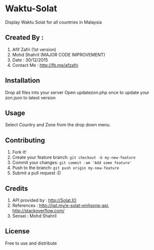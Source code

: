 # Waktu-Solat

Display Waktu Solat for all countries in Malaysia

## Created By : 
1. Afif Zafri (1st version)
2. Mohd Shahril (MAJOR CODE IMPROVEMENT)
3. Date : 30/12/2015
4. Contact Me : http://fb.me/afzafri

## Installation

Drop all files into your server
Open updatezon.php once to update your zon.json to latest version

## Usage

Select Country and Zone from the drop down menu.

## Contributing

1. Fork it!
2. Create your feature branch: `git checkout -b my-new-feature`
3. Commit your changes: `git commit -am 'Add some feature'`
4. Push to the branch: `git push origin my-new-feature`
5. Submit a pull request :D

## Credits

1. API provided by : http://Solat.IO
2. References :  http://ijat.my/e-solat-xmljsonp-api, http://stackoverflow.com/
3. Sensei : Mohd Shahril

## License

Free to use and distribute
